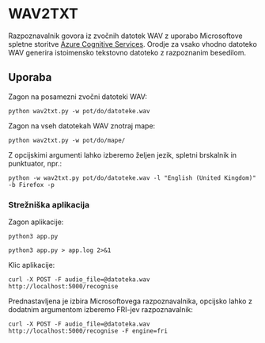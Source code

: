 # WAV2TXT

Razpoznavalnik govora iz zvočnih datotek WAV z uporabo Microsoftove spletne storitve [Azure Cognitive Services](https://azure.microsoft.com/en-us/services/cognitive-services/speech-to-text/#features). Orodje za vsako vhodno datoteko WAV generira istoimensko tekstovno datoteko z razpoznanim besedilom.

## Uporaba

Zagon na posamezni zvočni datoteki WAV:

```python wav2txt.py -w pot/do/datoteke.wav```

Zagon na vseh datotekah WAV znotraj mape:

```python wav2txt.py -w pot/do/mape/```

Z opcijskimi argumenti lahko izberemo željen jezik, spletni brskalnik in punktuator, npr.:

```python -w wav2txt.py pot/do/datoteke.wav -l "English (United Kingdom)" -b Firefox -p```

### Strežniška aplikacija

Zagon aplikacije:

```python3 app.py```

```python3 app.py > app.log 2>&1```


Klic aplikacije:

```curl -X POST -F audio_file=@datoteka.wav http://localhost:5000/recognise```

Prednastavljena je izbira Microsoftovega razpoznavalnika, opcijsko lahko z dodatnim argumentom izberemo FRI-jev razpoznavalnik:

```curl -X POST -F audio_file=@datoteka.wav http://localhost:5000/recognise -F engine=fri```
